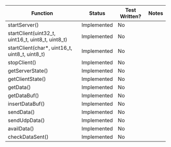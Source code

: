 | **Function** | **Status** | **Test Written?** | **Notes** |
|--------------|------------|-------------------|-----------|
| startServer() | Implemented | No | |
| startClient(uint32_t, uint16_t, uint8_t, uint8_t) | Implemented | No | |
| startClient(char*, uint16_t, uint8_t, uint8_t) | Implemented | No | |
| stopClient() | Implemented | No | |
| getServerState() | Implemented | No | |
| getClientState() | Implemented | No | |
| getData() | Implemented | No | |
| getDataBuf() | Implemented | No | |
| insertDataBuf() | Implemented | No | |
| sendData() | Implemented | No | |
| sendUdpData() | Implemented | No | |
| availData() | Implemented | No | |
| checkDataSent() | Implemented | No | |